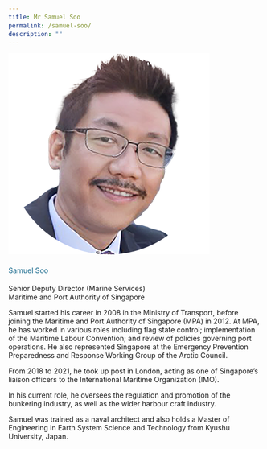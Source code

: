 ```yaml
---
title: Mr Samuel Soo
permalink: /samuel-soo/
description: ""
---
```

<div class="row"> <div class="col is-3"> <img src="/images/Speakers_23/Session2/mr samuel soo.png"> </div> <div class="col is-9 speaker-details"> <h4>Samuel Soo</h4> <p>Senior Deputy Director (Marine Services)<br>Maritime and Port Authority of Singapore<br> </p> <p>Samuel started his career in 2008 in the Ministry of Transport, before joining the Maritime and Port Authority of Singapore (MPA) in 2012. At MPA, he has worked in various roles including flag state control; implementation of the Maritime Labour Convention; and review of policies governing port operations. He also represented Singapore at the Emergency Prevention Preparedness and Response Working Group of the Arctic Council.</p>
	<p>From 2018 to 2021, he took up post in London, acting as one of Singapore’s liaison officers to the International Maritime Organization (IMO).</p>
	<p>In his current role, he oversees the regulation and promotion of the bunkering industry, as well as the wider harbour craft industry.</p>
	<p>Samuel was trained as a naval architect and also holds a Master of Engineering in Earth System Science and Technology from Kyushu University, Japan.</p>
	</div> </div>


<style type="text/css"> 
    .is-left{
      text-align: left;
    }
    h4{
      font-weight: 500; 
      color: #337B9A !important;
    }
     .speaker-details p { text-align: justified; }
  </style>